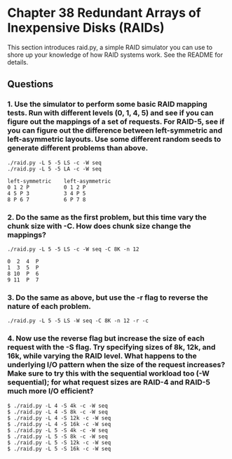 # Chapter 38 Redundant Arrays of Inexpensive Disks (RAIDs)

This section introduces raid.py, a simple RAID simulator you can use to shore up your knowledge of how RAID systems work. See the README for details.  

## Questions

### 1. Use the simulator to perform some basic RAID mapping tests. Run with different levels (0, 1, 4, 5) and see if you can figure out the mappings of a set of requests. For RAID-5, see if you can figure out the difference between left-symmetric and left-asymmetric layouts. Use some different random seeds to generate different problems than above.

```shell
./raid.py -L 5 -5 LS -c -W seq
./raid.py -L 5 -5 LA -c -W seq

left-symmetric    left-asymmetric
0 1 2 P           0 1 2 P
4 5 P 3           3 4 P 5
8 P 6 7           6 P 7 8
```
### 2. Do the same as the first problem, but this time vary the chunk size with -C. How does chunk size change the mappings?

`./raid.py -L 5 -5 LS -c -W seq -C 8K -n 12`  

```shell
0  2  4  P
1  3  5  P
8 10  P  6
9 11  P  7
```

### 3. Do the same as above, but use the -r flag to reverse the nature of each problem.  

`./raid.py -L 5 -5 LS -W seq -C 8K -n 12 -r -c`  

### 4. Now use the reverse flag but increase the size of each request with the -S flag. Try specifying sizes of 8k, 12k, and 16k, while varying the RAID level. What happens to the underlying I/O pattern when the size of the request increases? Make sure to try this with the sequential workload too (-W sequential); for what request sizes are RAID-4 and RAID-5 much more I/O efficient?

```shell
$ ./raid.py -L 4 -S 4k -c -W seq
$ ./raid.py -L 4 -S 8k -c -W seq
$ ./raid.py -L 4 -S 12k -c -W seq
$ ./raid.py -L 4 -S 16k -c -W seq
$ ./raid.py -L 5 -S 4k -c -W seq
$ ./raid.py -L 5 -S 8k -c -W seq
$ ./raid.py -L 5 -S 12k -c -W seq
$ ./raid.py -L 5 -S 16k -c -W seq
```

